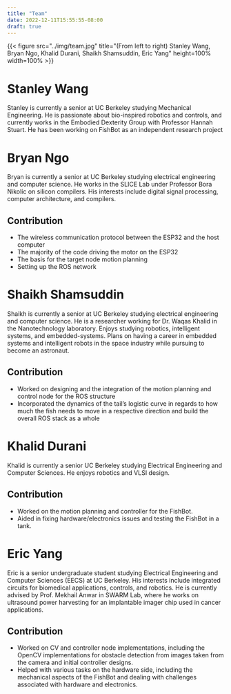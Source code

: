 ```yaml
---
title: "Team"
date: 2022-12-11T15:55:55-08:00
draft: true
---
```


{{< figure src="../img/team.jpg" title="(From left to right) Stanley Wang, Bryan Ngo, Khalid Durani, Shaikh Shamsuddin, Eric Yang" height=100% width=100% >}}

# Stanley Wang
Stanley is currently a senior at UC Berkeley studying Mechanical Engineering.
He is passionate about bio-inspired robotics and controls, and currently works in the Embodied Dexterity Group with Professor Hannah Stuart. He has been working on FishBot as an independent research project 
# Bryan Ngo

Bryan is currently a senior at UC Berkeley studying electrical engineering and computer science.
He works in the SLICE Lab under Professor Bora Nikolíc on silicon compilers.
His interests include digital signal processing, computer architecture, and compilers.

## Contribution

- The wireless communication protocol between the ESP32 and the host computer
- The majority of the code driving the motor on the ESP32
- The basis for the target node motion planning
- Setting up the ROS network

# Shaikh Shamsuddin

Shaikh is currently a senior at UC Berkeley studying electrical engineering and computer science.
He is a researcher working for Dr. Waqas Khalid in the Nanotechnology laboratory.
Enjoys studying robotics, intelligent systems, and embedded-systems.
Plans on having a career in embedded systems and intelligent robots in the space industry while pursuing to become an astronaut.

## Contribution

- Worked on designing and the integration of the motion planning and control node for the ROS structure
- Incorporated the dynamics of the tail’s logistic curve in regards to how much the fish needs to move in a respective direction and build the overall ROS stack as a whole

# Khalid Durani

Khalid is currently a senior UC Berkeley studying Electrical Engineering and Computer Sciences.
He enjoys robotics and VLSI design.

## Contribution

- Worked on the motion planning and controller for the FishBot.
- Aided in fixing hardware/electronics issues and testing the FishBot in a tank.

# Eric Yang

Eric is a senior undergraduate student studying Electrical Engineering and Computer Sciences (EECS) at UC Berkeley. His interests include integrated circuits for biomedical applications, controls, and robotics. He is currently advised by Prof. Mekhail Anwar in SWARM Lab, where he works on ultrasound power harvesting for an implantable imager chip used in cancer applications.

## Contribution

- Worked on CV and controller node implementations, including the OpenCV implementations for obstacle detection from images taken from the camera and initial controller designs.
- Helped with various tasks on the hardware side, including the mechanical aspects of the FishBot and dealing with challenges associated with hardware and electronics.



